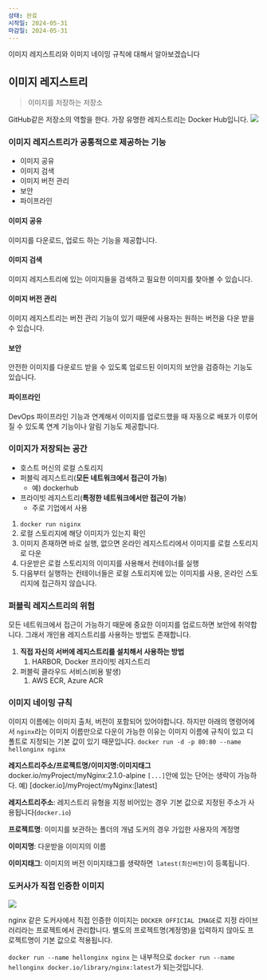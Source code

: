 ```yaml
---
상태: 완료
시작일: 2024-05-31
마감일: 2024-05-31
---
```

이미지 레지스트리와 이미지 네이밍 규칙에 대해서 알아보겠습니다

## 이미지 레지스트리
> 이미지를 저장하는 저장소

GitHub같은 저장소의 역할을 한다. 가장 유명한 레지스트리는 Docker Hub입니다.
![](https://i.imgur.com/MgXi1Ow.png)
### 이미지 레지스트리가 공통적으로 제공하는 기능
- 이미지 공유
- 이미지 검색
- 이미지 버전 관리
- 보안
- 파이프라인
#### 이미지 공유
이미지를 다운로드, 업로드 하는 기능을 제공합니다.
#### 이미지 검색
이미지 레지스트리에 있는 이미지들을 검색하고 필요한 이미지를 찾아볼 수 있습니다.
#### 이미지 버전 관리
이미지 레지스트리는 버전 관리 기능이 있기 때문에 사용자는 원하는 버전을 다운 받을 수 있습니다.
#### 보안
안전한 이미지를 다운로드 받을 수 있도록 업로드된 이미지의 보안을 검증하는 기능도 있습니다.
#### 파이프라인
DevOps 파이프라인 기능과 연계해서 이미지를 업로드했을 때 자동으로 배포가 이루어질 수 있도록 연계 기능이나 알림 기능도 제공합니다.

### 이미지가 저장되는 공간
- 호스트 머신의 로컬 스토리지
- 퍼블릭 레지스트리(**모든 네트워크에서 접근이 가능**)
	- 예) dockerhub
- 프라이빗 레지스트리(**특정한 네트워크에서만 접근이 가능**)
	- 주로 기업에서 사용


1. `docker run niginx` 
2. 로컬 스토리지에 해당 이미지가 있는지 확인 
3. 이미지 존재하면 바로 실행, 없으면 온라인 레지스트리에서 이미지를 로컬 스토리지로 다운
4. 다운받은 로컬 스토리지의 이미지를 사용해서 컨테이너를 실행
5. 다음부터 실행하는 컨테이너들은 로컬 스토리지에 있는 이미지를 사용, 온라인 스토리지에 접근하지 않습니다.

### 퍼블릭 레지스트리의 위험
모든 네트워크에서 접근이 가능하기 때문에 중요한 이미지를 업로드하면 보안에 취약합니다.
그래서 개인용 레지스트리를 사용하는 방법도 존재합니다.
1. **직접 자신의 서버에 레지스트리를 설치해서 사용하는 방법**
	1. HARBOR, Docker 프라이빗 레지스트리
2. 퍼블릭 클라우드 서비스(비용 발생)
	1. AWS ECR, Azure ACR

### 이미지 네이밍 규칙
이미지 이름에는 이미지 출처, 버전이 포함되어 있어야합니다.
하지만 아래의 명령어에서 `nginx`라는 이미지 이름만으로 다운이 가능한 이유는
이미지 이름에 규칙이 있고 디폴트로 지정되는 기본 값이 있기 때문입니다.
`docker run -d -p 80:80 --name hellonginx nginx`

**레지스트리주소/프로젝트명/이미지명:이미지태그**
docker.io/myProject/myNginx:2.1.0-alpine
`[...]`안에 있는 단어는 생략이 가능하다. 
예) [docker.io]/myProject/myNginx:[latest]

**레지스트리주소**: 레지스트리 유형을 지정
비어있는 경우 기본 값으로 지정된 주소가 사용됩니다(`docker.io`)

**프로젝트명**: 이미지를 보관하는 폴더의 개념
도커의 경우 가입한 사용자의 계정명

**이미지명**: 다운받을 이미지의 이름

**이미지태그**: 이미지의 버전
이미지태그를 생략하면` latest(최신버전)`이 등록됩니다.

### 도커사가 직접 인증한 이미지
![](https://i.imgur.com/sbLYYhx.png)

nginx 같은 도커사에서 직접 인증한 이미지는 `DOCKER OFFICIAL IMAGE`로 지정
라이브러리라는 프로젝트에서 관리합니다. 별도의 프로젝트명(계정명)을 입력하지 않아도 프로젝트명이 기본 값으로 적용됩니다.

`docker run --name hellonginx nginx` 는 내부적으로
`docker run --name hellonginx docker.io/library/nginx:latest`가 되는것입니다.